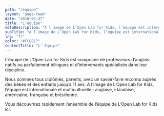 ```yaml
---
path: "/equipe"
layout: "page-team"
date: "2018-04-27"
title: "L’équipe"
metaDescription: "A l’image de L’Open Lab for Kids, l’équipe est internationale et multiculturelle : anglaise, irlandaise, américaine, française et brésilienne."
subTitle: "A l’image de L’Open Lab for Kids, l’équipe est internationale et multiculturelle : anglaise, irlandaise, américaine, française et brésilienne."
lng: "fr"
color: "#FCC817"
contentTitle: "L' Equipe"
---
```


L’équipe de L’Open Lab for Kids est composée de professeurs d’anglais natifs ou parfaitement bilingues et d’intervenants spécialisés dans leur discipline. 

Nous sommes tous diplômés, parents, avec un savoir-faire reconnu auprès des bébés et des enfants jusqu’à 11 ans. A l’image de L’Open Lab for Kids, l’équipe est internationale et multiculturelle : anglaise, irlandaise, américaine, française et brésilienne.

Vous découvrirez rapidement l’ensemble de l’équipe de L’Open Lab for Kids ici.